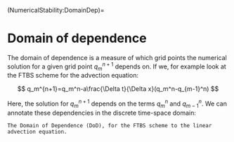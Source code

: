(NumericalStability:DomainDep)=
# Domain of dependence
The domain of dependence is a measure of which grid points the numerical solution for a given grid point $q_m^{n+1}$ depends on. If we, for example look at the FTBS scheme for the advection equation:

$$
q_m^{n+1}=q_m^n-a\frac{\Delta t}{\Delta x}(q_m^n-q_{m-1}^n)
$$

Here, the solution for $q_m^{n+1}$ depends on the terms $q_m^n$ and $q_{m-1}^n$. We can annotate these dependencies in the discrete time-space domain:

```{figure} ../Figures/Domain_Dep_FTBS.png
The Domain of Dependence (DoD), for the FTBS scheme to the linear advection equation.
```

